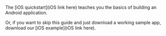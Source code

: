 The [iOS quickstart](iOS link here) teaches you the basics of building an Android application.

Or, if you want to skip this guide and just download a working sample app, download our [iOS example](iOS link here).